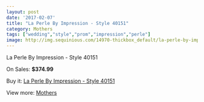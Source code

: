 ```yaml
---
layout: post
date: '2017-02-07'
title: "La Perle By Impression - Style 40151"
category: Mothers
tags: ["wedding","style","prom","impression","perle"]
image: http://img.sequinious.com/14970-thickbox_default/la-perle-by-impression-style-40151.jpg
---
```

La Perle By Impression - Style 40151

On Sales: **$374.99**
<a href="https://www.sequinious.com/mothers/7066-la-perle-by-impression-style-40151.html"><amp-img layout="responsive" width="600" height="600" src="//img.sequinious.com/14970-thickbox_default/la-perle-by-impression-style-40151.jpg" alt="La Perle By Impression - Style 40151 0" /></a>
<a href="https://www.sequinious.com/mothers/7066-la-perle-by-impression-style-40151.html"><amp-img layout="responsive" width="600" height="600" src="//img.sequinious.com/14971-thickbox_default/la-perle-by-impression-style-40151.jpg" alt="La Perle By Impression - Style 40151 1" /></a>

Buy it: [La Perle By Impression - Style 40151](https://www.sequinious.com/mothers/7066-la-perle-by-impression-style-40151.html "La Perle By Impression - Style 40151")

View more: [Mothers](https://www.sequinious.com/6-mothers "Mothers")